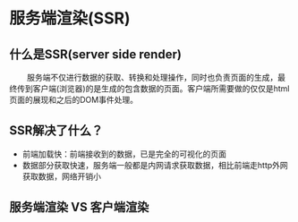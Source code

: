 # 服务端渲染(SSR)

## 什么是SSR(server side render)
&nbsp;&nbsp;&nbsp;&nbsp;&nbsp;&nbsp;&nbsp;&nbsp;服务端不仅进行数据的获取、转换和处理操作，同时也负责页面的生成，最终传到客户端(浏览器)的是生成的包含数据的页面。客户端所需要做的仅仅是html页面的展现和之后的DOM事件处理。
## SSR解决了什么？
* 前端加载快：前端接收到的数据，已是完全的可视化的页面
* 数据部分获取快速，服务端一般都是内网请求获取数据，相比前端走http外网获取数据，网络开销小

## 服务端渲染 VS 客户端渲染

